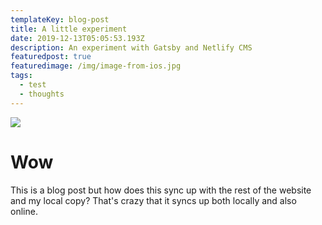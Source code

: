 ```yaml
---
templateKey: blog-post
title: A little experiment
date: 2019-12-13T05:05:53.193Z
description: An experiment with Gatsby and Netlify CMS
featuredpost: true
featuredimage: /img/image-from-ios.jpg
tags:
  - test
  - thoughts
---
```

![](/img/image-from-ios.jpg)

# **Wow**

This is a blog post but how does this sync up with the rest of the website and my local copy? That's crazy that it syncs up both locally and also online.
